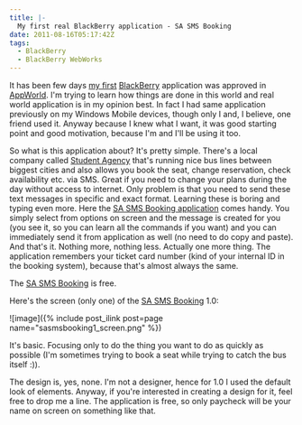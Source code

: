 ```yaml
---
title: |-
  My first real BlackBerry application - SA SMS Booking
date: 2011-08-16T05:17:42Z
tags:
  - BlackBerry
  - BlackBerry WebWorks
---
```

It has been few days [my first][1] [BlackBerry][2] application was approved in [AppWorld][3]. I'm trying to learn how things are done in this world and real world application is in my opinion best. In fact I had same application previously on my Windows Mobile devices, though only I and, I believe, one friend used it. Anyway because I knew what I want, it was good starting point and good motivation, because I'm and I'll be using it too.

So what is this application about? It's pretty simple. There's a local company called [Student Agency][4] that's running nice bus lines between biggest cities and also allows you book the seat, change reservation, check availability etc. via SMS. Great if you need to change your plans during the day without access to internet. Only problem is that you need to send these text messages in specific and exact format. Learning these is boring and typing even more. Here the [SA SMS Booking application][5] comes handy. You simply select from options on screen and the message is created for you (you see it, so you can learn all the commands if you want) and you can immediately send it from application as well (no need to do copy and paste). And that's it. Nothing more, nothing less. Actually one more thing. The application remembers your ticket card number (kind of your internal ID in the booking system), because that's almost always the same.

The [SA SMS Booking][6] is free.

Here's the screen (only one) of the [SA SMS Booking][7] 1.0:

![image]({% include post_ilink post=page name="sasmsbooking1_screen.png" %})

It's basic. Focusing only to do the thing you want to do as quickly as possible (I'm sometimes trying to book a seat while trying to catch the bus itself :)).

The design is, yes, none. I'm not a designer, hence for 1.0 I used the default look of elements. Anyway, if you're interested in creating a design for it, feel free to drop me a line. The application is free, so only paycheck will be your name on screen on something like that.

[1]: http://appworld.blackberry.com/webstore/content/50945
[2]: http://www.blackberry.com
[3]: http://appworld.blackberry.com
[4]: http://www.studentagency.cz/
[5]: http://appworld.blackberry.com/webstore/content/50945
[6]: http://appworld.blackberry.com/webstore/content/50945
[7]: http://appworld.blackberry.com/webstore/content/50945